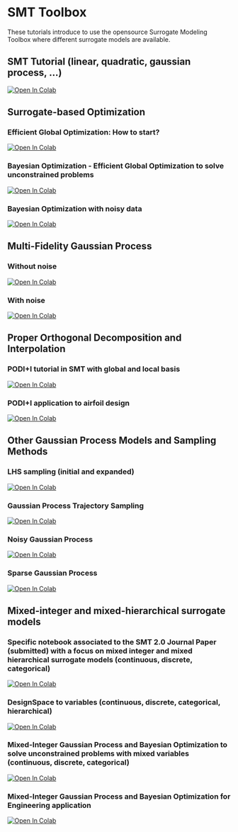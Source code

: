 # SMT Toolbox

These tutorials introduce to use the opensource Surrogate Modeling Toolbox where different surrogate models are available.

## SMT Tutorial (linear, quadratic, gaussian process, ...)

[![Open In Colab](https://colab.research.google.com/assets/colab-badge.svg)](https://colab.research.google.com/github/SMTorg/smt/blob/master/tutorial/SMT_Tutorial.ipynb)


## Surrogate-based Optimization

### Efficient Global Optimization: How to start?

[![Open In Colab](https://colab.research.google.com/assets/colab-badge.svg)](https://colab.research.google.com/github/SMTorg/smt/blob/master/tutorial/SBO/SMT_SBO_EGO_Educational.ipynb)

### Bayesian Optimization - Efficient Global Optimization to solve unconstrained problems

[![Open In Colab](https://colab.research.google.com/assets/colab-badge.svg)](https://colab.research.google.com/github/SMTorg/smt/blob/master/tutorial/SBO/SMT_EGO_application.ipynb)

### Bayesian Optimization with noisy data

[![Open In Colab](https://colab.research.google.com/assets/colab-badge.svg)](https://colab.research.google.com/github/SMTorg/smt/blob/master/tutorial/SBO/SMT_EGO_noisyGP.ipynb)


## Multi-Fidelity Gaussian Process

### Without noise

[![Open In Colab](https://colab.research.google.com/assets/colab-badge.svg)](https://colab.research.google.com/github/SMTorg/smt/blob/master/tutorial/MFK/SMT_MFK_tutorial.ipynb)

### With noise

[![Open In Colab](https://colab.research.google.com/assets/colab-badge.svg)](https://colab.research.google.com/github/SMTorg/smt/blob/master/tutorial/MFK/SMT_MFK_Noise.ipynb)


## Proper Orthogonal Decomposition and Interpolation

### PODI+I tutorial in SMT with global and local basis

[![Open In Colab](https://colab.research.google.com/assets/colab-badge.svg)](https://colab.research.google.com/github/SMTorg/smt/blob/master/tutorial/PODI/SMT_PODI_tutorial.ipynb)

### PODI+I application to airfoil design

[![Open In Colab](https://colab.research.google.com/assets/colab-badge.svg)](https://colab.research.google.com/github/SMTorg/smt/blob/master/tutorial/PODI/SMT_PODI_Airfoil.ipynb)


## Other Gaussian Process Models and Sampling Methods

### LHS sampling (initial and expanded)

[![Open In Colab](https://colab.research.google.com/assets/colab-badge.svg)](https://colab.research.google.com/github/SMTorg/smt/blob/master/tutorial/Misc/SMT_ExpandedLHS.ipynb)

### Gaussian Process Trajectory Sampling

[![Open In Colab](https://colab.research.google.com/assets/colab-badge.svg)](https://colab.research.google.com/github/SMTorg/smt/blob/master/tutorial/Misc/SMT_GP_Sampling.ipynb)

### Noisy Gaussian Process

[![Open In Colab](https://colab.research.google.com/assets/colab-badge.svg)](https://colab.research.google.com/github/SMTorg/smt/blob/master/tutorial/Misc/SMT_Noise.ipynb)

### Sparse Gaussian Process

[![Open In Colab](https://colab.research.google.com/assets/colab-badge.svg)](https://colab.research.google.com/github/SMTorg/smt/blob/master/tutorial/Misc/SMT_SGP_analytic.ipynb)


## Mixed-integer and mixed-hierarchical surrogate models

### Specific notebook associated to the SMT 2.0 Journal Paper (submitted) with a focus on mixed integer and mixed hierarchical surrogate models (continuous, discrete, categorical)

[![Open In Colab](https://colab.research.google.com/assets/colab-badge.svg)](https://colab.research.google.com/github/SMTorg/smt/blob/master/tutorial/MixedInteger/RunTestCases_Paper_SMT_v2.ipynb)

### DesignSpace to variables (continuous, discrete, categorical, hierarchical)

[![Open In Colab](https://colab.research.google.com/assets/colab-badge.svg)](https://colab.research.google.com/github/SMTorg/smt/blob/master/tutorial/MixedInteger/SMT_DesignSpace_example.ipynb)

### Mixed-Integer Gaussian Process and Bayesian Optimization to solve unconstrained problems with mixed variables (continuous, discrete, categorical)

[![Open In Colab](https://colab.research.google.com/assets/colab-badge.svg)](https://colab.research.google.com/github/SMTorg/smt/blob/master/tutorial/MixedInteger/SMT_MixedInteger.ipynb)

### Mixed-Integer Gaussian Process and Bayesian Optimization for Engineering application

[![Open In Colab](https://colab.research.google.com/assets/colab-badge.svg)](https://colab.research.google.com/github/SMTorg/smt/blob/master/tutorial/MixedInteger/SMT_MixedInteger_Engineering_applications.ipynb)
